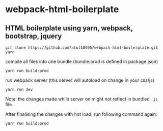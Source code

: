 # webpack-html-boilerplate
HTML boilerplate using yarn, webpack, bootstrap, jquery
----
```
git clone https://github.com/atul10595/webpack-html-boilerplate.git
yarn
```

compile all files into one bundle (bundle:prod is defined in package.json)
```
yarn run build:prod
```

run webpack server (this server will autoload on change in your css/js)
```
yarn run dev
```

Note: the changes made while server on might not reflect in bundled `.js` file. 

After finalising the changes with hot load, run following command again:
```
yarn run build:prod
```
